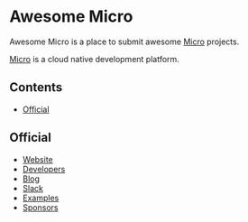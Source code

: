 # Awesome Micro

Awesome Micro is a place to submit awesome [Micro](https://github.com/micro) projects.

[Micro](https://github.com/micro) is a cloud native development platform.

## Contents

- [Official](official)

## Official

- [Website](https://m3o.com)
- [Developers](https://dev.m3o.com)
- [Blog](https://medium.com/microhq)
- [Slack](https://slack.micro.mu)
- [Examples](https://github.com/micro/examples)
- [Sponsors](https://github.com/sponsors/micro)

